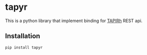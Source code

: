 # tapyr

This is a python library that implement binding for [TAPIRh](ttps://github.com/tap-ir/tapir) REST api.

## Installation

```
pip install tapyr 
```
